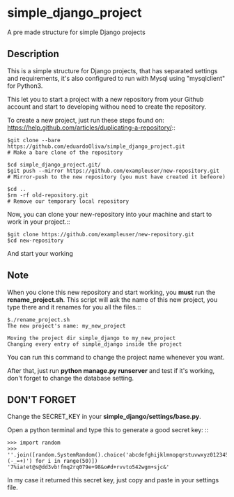 simple_django_project
==========================

A pre made structure for simple Django projects

Description
-----------

This is a simple structure for Django projects, that has separated settings and requirements, it's also configured to run with Mysql using "mysqlclient" for Python3.

This let you to start a project with a new repository from your Github account and start to developing withou need to create the repository.

To create a new project, just run these steps found on: https://help.github.com/articles/duplicating-a-repository/::

    $git clone --bare https://github.com/eduardoOliva/simple_django_project.git
    # Make a bare clone of the repository
    
    $cd simple_django_project.git/
    $git push --mirror https://github.com/exampleuser/new-repository.git
    # Mirror-push to the new repository (you must have created it befeore)
    
    $cd ..
    $rm -rf old-repository.git
    # Remove our temporary local repository
    
Now, you can clone your new-repository into your machine and start to work in your project.::

    $git clone https://github.com/exampleuser/new-repository.git
    $cd new-repository
    
And start your working

Note
----
 
When you clone this new repository and start working, you **must** run the **rename_project.sh**.
This script will ask the name of this new project, you type there and it renames for you all the files.::

    $./rename_project.sh
    The new project's name: my_new_project

    Moving the project dir simple_django to my_new_project
    Changing every entry of simple_django inside the project

You can run this command to change the project name whenever you want.

After that, just run **python manage.py runserver** and test if it's working, don't forget to change the database setting.

DON'T FORGET
---------------

Change the SECRET_KEY in your **simple_django/settings/base.py**.

Open a python terminal and type this to generate a good secret key:
::

    >>> import random
    >>> ''.join([random.SystemRandom().choice('abcdefghijklmnopqrstuvwxyz0123456789!@#$%^&*(-_=+)') for i in range(50)])
    '7%ia!et@s@dd3vb!fmq2rq079e+98&o#d+rvvto542wgm+sjc&'

In my case it returned this secret key, just copy and paste in your settings file.
